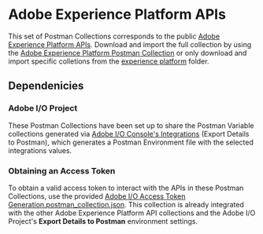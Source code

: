 # Adobe Experience Platform APIs

This set of Postman Collections corresponds to the public [Adobe Experience Platform APIs](https://www.adobe.io/apis/experienceplatform/home/api-reference.html). Download and import the full collection by using the [Adobe Experience Platform Postman Collection](Adobe%20Experience%20Platform.postman_collection.json) or only download and import specific colletions from the [experience platform](/experience-platform/) folder.


## Dependenicies

### Adobe I/O Project
These Postman Collections have been set up to share the Postman Variable collections generated via [Adobe I/O Console's Integrations](https://console.adobe.io/integrations) (Export Details to Postman), which generates a Postman Environment file with the selected integrations values.

### Obtaining an Access Token

To obtain a valid access token to interact with the APIs in these Postman Collections, use the provided [Adobe I/O Access Token Generation.postman_collection.json](/ims/Adobe%20IO%20Access%20Token%20Generation.postman_collection.json). This collection is already integrated with the other Adobe Experience Platform API collections and the Adobe I/O Project's __Export Details to Postman__ environment settings.

